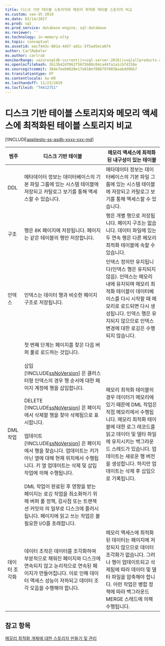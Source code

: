 ```yaml
---
title: 디스크 기반 테이블 스토리지와 메모리 최적화 테이블 스토리지 비교
ms.custom: seo-dt-2019
ms.date: 03/14/2017
ms.prod: sql
ms.prod_service: database-engine, sql-database
ms.reviewer: ''
ms.technology: in-memory-oltp
ms.topic: conceptual
ms.assetid: eacf443c-001a-445f-ad1c-5f5a45eca6f4
author: CarlRabeler
ms.author: carlrab
monikerRange: =azuresqldb-current||>=sql-server-2016||=sqlallproducts-allversions||>=sql-server-linux-2017||=azuresqldb-mi-current
ms.openlocfilehash: 3b13b42df862756f5b88c04ca44fa1a1cbfd158e
ms.sourcegitcommit: 384e7eeb0020e17a018ef8087970038aabdd9bb7
ms.translationtype: HT
ms.contentlocale: ko-KR
ms.lasthandoff: 11/23/2019
ms.locfileid: "74412751"
---
```

# <a name="comparing-disk-based-table-storage-to-memory-optimized-table-storage"></a>디스크 기반 테이블 스토리지와 메모리 액세스에 최적화된 테이블 스토리지 비교
[!INCLUDE[appliesto-ss-asdb-xxxx-xxx-md](../../includes/appliesto-ss-asdb-xxxx-xxx-md.md)]
  
  
|범주|디스크 기반 테이블|메모리 액세스에 최적화된 내구성이 있는 테이블|  
|----------------|-----------------------|-------------------------------------|  
|DDL|메타데이터 정보는 데이터베이스의 기본 파일 그룹에 있는 시스템 테이블에 저장되고 카탈로그 보기를 통해 액세스할 수 있습니다.|메타데이터 정보는 데이터베이스의 기본 파일 그룹에 있는 시스템 테이블에 저장되고 카탈로그 보기를 통해 액세스할 수 있습니다.|  
|구조|행은 8K 페이지에 저장됩니다. 페이지는 같은 테이블의 행만 저장합니다.|행은 개별 행으로 저장됩니다. 페이지 구조는 없습니다. 데이터 파일에 있는 두 연속 행은 다른 메모리 최적화 테이블에 속할 수 있습니다.|  
|인덱스|인덱스는 데이터 행과 비슷한 페이지 구조로 저장됩니다.|인덱스 정의만 유지됩니다(인덱스 행은 유지되지 않음). 인덱스는 메모리 내에 유지되며 메모리 최적화 테이블이 데이터베이스를 다시 시작할 때 메모리로 로드되면 다시 생성됩니다. 인덱스 행은 유지되지 않으므로 인덱스 변경에 대한 로깅은 수행되지 않습니다.|  
|DML 작업|첫 번째 단계는 페이지를 찾은 다음 버퍼 풀로 로드하는 것입니다.<br /><br /> 삽입<br /> [!INCLUDE[ssNoVersion](../../includes/ssnoversion-md.md)] 은 클러스터형 인덱스의 경우 행 순서에 대한 페이지 계정에 행을 삽입합니다.<br /><br /> DELETE<br /> [!INCLUDE[ssNoVersion](../../includes/ssnoversion-md.md)] 은 페이지에서 삭제할 행을 찾아 삭제됨으로 표시합니다.<br /><br /> 업데이트<br /> [!INCLUDE[ssNoVersion](../../includes/ssnoversion-md.md)] 은 페이지에서 행을 찾습니다. 업데이트는 키가 아닌 열에 대해 현재 위치에서 수행됩니다. 키 열 업데이트는 삭제 및 삽입 작업에 의해 수행됩니다.<br /><br /> DML 작업이 완료된 후 영향을 받는 페이지는 로깅 작업을 최소화하기 위해 버퍼 풀 정책, 검사점 또는 트랜잭션 커밋의 의 일부로 디스크에 플러시됩니다. 페이지에 읽고 쓰는 작업은 불필요한 I/O를 초래합니다.|메모리 최적화 테이블의 경우 데이터가 메모리에 있기 때문에 DML 작업은 직접 메모리에서 수행됩니다. 메모리 최적화 테이블에 대한 로그 레코드를 읽고 데이터 및 델타 파일에 유지시키는 백그라운드 스레드가 있습니다. 업데이트는 새로운 행 버전을 생성합니다. 하지만 업데이트는 삭제 후 삽입으로 기록됩니다.|  
|데이터 조각화|데이터 조작은 데이터를 조각화하여 부분적으로 채워진 페이지와 디스크에 연속되지 않고 논리적으로 연속된 페이지가 만들어집니다. 이로 인해 데이터 액세스 성능이 저하되고 데이터 조각 모음을 수행해야 합니다.|메모리 액세스에 최적화된 데이터는 페이지에 저장되지 않으므로 데이터 조각화가 없습니다. 그러나 행이 업데이트되고 삭제됨에 따라 데이터 및 델타 파일을 압축해야 합니다. 이런 작업은 병합 정책에 따라 백그라운드 MERGE 스레드에 의해 수행됩니다.|  
  
## <a name="see-also"></a>참고 항목  
 [메모리 최적화 개체에 대한 스토리지 만들기 및 관리](../../relational-databases/in-memory-oltp/creating-and-managing-storage-for-memory-optimized-objects.md)  
  
  
